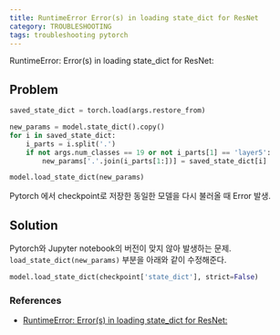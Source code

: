 ```yaml
---
title: RuntimeError Error(s) in loading state_dict for ResNet
category: TROUBLESHOOTING
tags: troubleshooting pytorch
---
```


RuntimeError: Error(s) in loading state_dict for ResNet:

<!--more-->

## Problem

```py
saved_state_dict = torch.load(args.restore_from)

new_params = model.state_dict().copy()
for i in saved_state_dict:
    i_parts = i.split('.')
    if not args.num_classes == 19 or not i_parts[1] == 'layer5':
        new_params['.'.join(i_parts[1:])] = saved_state_dict[i]

model.load_state_dict(new_params)
```

Pytorch 에서 checkpoint로 저장한 동일한 모델을 다시 불러올 때 Error 발생.

## Solution

Pytorch와 Jupyter notebook의 버전이 맞지 않아 발생하는 문제. `load_state_dict(new_params)` 부분을 아래와 같이 수정해준다.

```py
model.load_state_dict(checkpoint['state_dict'], strict=False)
```

### References

- [RuntimeError: Error(s) in loading state_dict for ResNet:](https://stackoverflow.com/questions/54058256/runtimeerror-errors-in-loading-state-dict-for-resnet)
